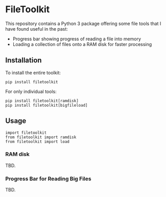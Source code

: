# FileToolkit

This repository contains a Python 3 package offering some file tools that I have found useful in the past:

* Progress bar showing progress of reading a file into memory
* Loading a collection of files onto a RAM disk for faster processing


## Installation

To install the entire toolkit:

```
pip install filetoolkit
```

For only individual tools:

```
pip install filetoolkit[ramdisk]
pip install filetoolkit[bigfileload]
```


## Usage

```
import filetoolkit
from filetoolkit import ramdisk
from filetoolkit import load
```

### RAM disk

TBD.


### Progress Bar for Reading Big Files

TBD.
